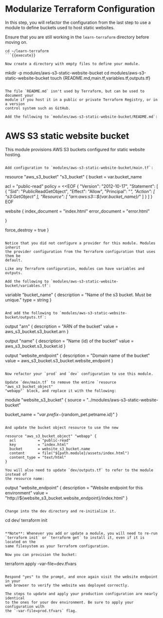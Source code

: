 # Modularize Terraform Configuration

In this step, you will refactor the configuration from the last step to use a
module to define buckets used to host static websites.

Ensure that you are still working in the `learn-terraform` directory before moving on.

```
cd ~/learn-terraform
```{{execute}}

Now create a directory with empty files to define your module.

```
mkdir -p modules/aws-s3-static-website-bucket
cd modules/aws-s3-static-website-bucket
touch {README.md,main.tf,variables.tf,outputs.tf}
```{{execute}}

The file `README.md` isn't used by Terraform, but can be used to document your
module if you host it in a public or private Terraform Registry, or in a version
control system such as GitHub.

Add the following to `modules/aws-s3-static-website-bucket/README.md`:

```
# AWS S3 static website bucket

This module provisions AWS S3 buckets configured for static website hosting.
```

Add configuration to `modules/aws-s3-static-website-bucket/main.tf`:

```
resource "aws_s3_bucket" "s3_bucket" {
  bucket = var.bucket_name

  acl    = "public-read"
  policy = <<EOF
{
    "Version": "2012-10-17",
    "Statement": [
        {
            "Sid": "PublicReadGetObject",
            "Effect": "Allow",
            "Principal": "*",
            "Action": [
                "s3:GetObject"
            ],
            "Resource": [
                "arn:aws:s3:::${var.bucket_name}/*"
            ]
        }
    ]
}
EOF

  website {
    index_document = "index.html"
    error_document = "error.html"

  }

  force_destroy = true
}
```

Notice that you did not configure a provider for this module. Modules inherit
the provider configuration from the Terraform configuration that uses them be
default.

Like any Terraform configuration, modules can have variables and outputs.

Add the following to `modules/aws-s3-static-website-bucket/variables.tf`:

```
variable "bucket_name" {
  description = "Name of the s3 bucket. Must be unique."
  type        = string
}
```

And add the following to `modules/aws-s3-static-website-bucket/outputs.tf`:

```
output "arn" {
  description = "ARN of the bucket"
  value       = aws_s3_bucket.s3_bucket.arn
}

output "name" {
  description = "Name (id) of the bucket"
  value       = aws_s3_bucket.s3_bucket.id
}

output "website_endpoint" {
  description = "Domain name of the bucket"
  value       = aws_s3_bucket.s3_bucket.website_endpoint
}
```

Now refactor your `prod` and `dev` configuration to use this module.

Update `dev/main.tf` to remove the entire `resource "aws_s3_bucket_object"
"webapp"` block, and replace it with the following:

```
module "website_s3_bucket" {
  source = "../modules/aws-s3-static-website-bucket"

  bucket_name = "${var.prefix}-${random_pet.petname.id}"
}
```

And update the bucket object resource to use the new 

resource "aws_s3_bucket_object" "webapp" {
  acl          = "public-read"
  key          = "index.html"
  bucket       = website_s3_bucket.name
  content      = file("${path.module}/assets/index.html")
  content_type = "text/html"
}

You will also need to update `dev/outputs.tf` to refer to the module instead of
the resource name:

```
output "website_endpoint" {
  description = "Website endpoint for this environment"
  value       = "http://${website_s3_bucket.website_endpoint}/index.html"
}
```

Change into the dev directory and re-initialize it.

```
cd dev/
terraform init
```{{execute}}

**Note**: Whenever you add or update a module, you will need to re-run
`terraform init` or `terraform get` to install it, even if it is located on the
same filesystem as your Terraform configuration.

Now you can provision the bucket:

```
terraform apply -var-file=dev.tfvars
```{{execute}}

Respond "yes" to the prompt, and once again visit the website endpoint in your
web browser to verify the website was deployed correctly.

The steps to update and apply your production configuration are nearly identical
to the ones for your dev environment. Be sure to apply your configuration with
the `-var-file=prod.tfvars` flag.

